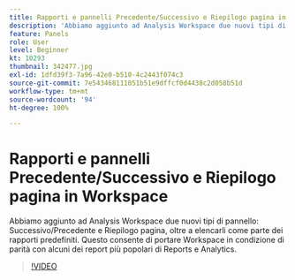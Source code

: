 ```yaml
---
title: Rapporti e pannelli Precedente/Successivo e Riepilogo pagina in Workspace
description: 'Abbiamo aggiunto ad Analysis Workspace due nuovi tipi di pannello: Successivo/Precedente e Riepilogo pagina, oltre a elencarli come parte dei rapporti predefiniti. Questo consente di portare Workspace in condizione di parità con alcuni dei report più popolari di Reports e Analytics.'
feature: Panels
role: User
level: Beginner
kt: 10293
thumbnail: 342477.jpg
exl-id: 1dfd39f3-7a96-42e0-b510-4c2443f074c3
source-git-commit: 7e543468111051b51e9dffcf0d4438c2d058b51d
workflow-type: tm+mt
source-wordcount: '94'
ht-degree: 100%

---
```


# Rapporti e pannelli Precedente/Successivo e Riepilogo pagina in Workspace

Abbiamo aggiunto ad Analysis Workspace due nuovi tipi di pannello: Successivo/Precedente e Riepilogo pagina, oltre a elencarli come parte dei rapporti predefiniti. Questo consente di portare Workspace in condizione di parità con alcuni dei report più popolari di Reports e Analytics.

>[!VIDEO](https://video.tv.adobe.com/v/346419/?quality=12&learn=on&captions=ita)

